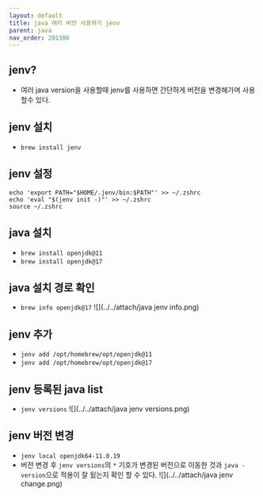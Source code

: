 ```yaml
---
layout: default
title: java 여러 버전 사용하기 jenv
parent: java
nav_order: 201300
---
```


## jenv?
* 여러 java version을 사용할때 jenv를 사용하면 간단하게 버전을 변경해가며 사용할수 있다.

## jenv 설치
* `brew install jenv`

## jenv 설정
```
echo 'export PATH="$HOME/.jenv/bin:$PATH"' >> ~/.zshrc
echo 'eval "$(jenv init -)"' >> ~/.zshrc
source ~/.zshrc
```

## java 설치
* `brew install openjdk@11`
* `brew install openjdk@17`

## java 설치 경로 확인
* `brew info openjdk@17`
![](../../attach/java jenv info.png)

## jenv 추가
* `jenv add /opt/homebrew/opt/openjdk@11`
* `jenv add /opt/homebrew/opt/openjdk@17`


## jenv 등록된 java list
* `jenv versions`
![](../../attach/java jenv versions.png)

## jenv 버전 변경 
* `jenv local openjdk64-11.0.19`
* 버전 변경 후 `jenv versions`의 `*` 기호가 변경된 버전으로 이동한 것과 `java -version`으로 적용이 잘 됬는지 확인 할 수 있다.
![](../../attach/java jenv change.png)
